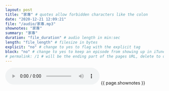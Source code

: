 ```yaml
---
layout: post
title: "家專" # quotes allow forbidden characters like the colon
date: "2020-12-21 12:09:21"
file: "/audio/家專.mp3"
shownotes: "家專"
summary: "家專"
duration: "file_duration" # audio length in min:sec
length: "file_length" # filesize in bytes
explicit: "no" # change to yes to flag with the explicit tag
block: "no" # change to yes to keep an episode from showing up in iTunes
# permalink: /1 # will be the ending part of the pages URL, delete to default to the title
---
```


<audio controls>
<source src="{{site.url}}{{site.baseurl}}{{ page.file }}" type="audio/x-mp3">
Your browser does not support the audio element.
</audio>
{{ page.shownotes }}
